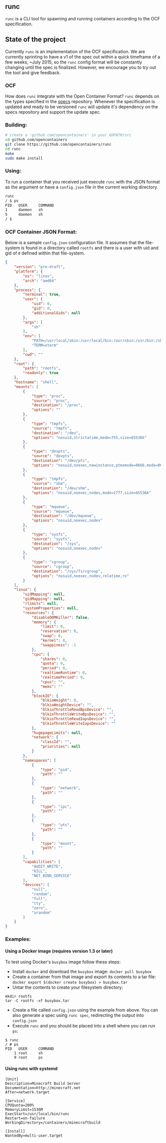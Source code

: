 ## runc

`runc` is a CLI tool for spawning and running containers according to the OCF specification.

## State of the project

Currently `runc` is an implementation of the OCF specification.  We are currently sprinting
to have a v1 of the spec out within a quick timeframe of a few weeks, ~July 2015,
so the `runc` config format will be constantly changing until
the spec is finalized.  However, we encourage you to try out the tool and give feedback.

### OCF

How does `runc` integrate with the Open Container Format?  `runc` depends on the types
specified in the [specs](https://github.com/opencontainers/specs) repository.  Whenever
the specification is updated and ready to be versioned `runc` will update it's dependency
on the specs repository and support the update spec.

### Building:

```bash
# create a 'github.com/opencontainers' in your GOPATH/src
cd github.com/opencontainers
git clone https://github.com/opencontainers/runc
cd runc
make
sudo make install
```

### Using:

To run a container that you received just execute `runc` with the JSON format as the argument or have a
`config.json` file in the current working directory.

```bash
runc
/ $ ps
PID   USER     COMMAND
1     daemon   sh
5     daemon   sh
/ $
```

### OCF Container JSON Format:

Below is a sample `config.json` configuration file. It assumes that
the file-system is found in a directory called `rootfs` and there is a
user with uid and gid of `0` defined within that file-system.

```json
{
    "version": "pre-draft",
    "platform": {
        "os": "linux",
        "arch": "amd64"
    },
    "process": {
        "terminal": true,
        "user": {
            "uid": 0,
            "gid": 0,
            "additionalGids": null
        },
        "args": [
            "sh"
        ],
        "env": [
            "PATH=/usr/local/sbin:/usr/local/bin:/usr/sbin:/usr/bin:/sbin:/bin",
            "TERM=xterm"
        ],
        "cwd": ""
    },
    "root": {
        "path": "rootfs",
        "readonly": true
    },
    "hostname": "shell",
    "mounts": [
        {
            "type": "proc",
            "source": "proc",
            "destination": "/proc",
            "options": ""
        },
        {
            "type": "tmpfs",
            "source": "tmpfs",
            "destination": "/dev",
            "options": "nosuid,strictatime,mode=755,size=65536k"
        },
        {
            "type": "devpts",
            "source": "devpts",
            "destination": "/dev/pts",
            "options": "nosuid,noexec,newinstance,ptmxmode=0666,mode=0620,gid=5"
        },
        {
            "type": "tmpfs",
            "source": "shm",
            "destination": "/dev/shm",
            "options": "nosuid,noexec,nodev,mode=1777,size=65536k"
        },
        {
            "type": "mqueue",
            "source": "mqueue",
            "destination": "/dev/mqueue",
            "options": "nosuid,noexec,nodev"
        },
        {
            "type": "sysfs",
            "source": "sysfs",
            "destination": "/sys",
            "options": "nosuid,noexec,nodev"
        },
        {
            "type": "cgroup",
            "source": "cgroup",
            "destination": "/sys/fs/cgroup",
            "options": "nosuid,noexec,nodev,relatime,ro"
        }
    ],
    "linux": {
        "uidMapping": null,
        "gidMapping": null,
        "rlimits": null,
        "systemProperties": null,
        "resources": {
            "disableOOMKiller": false,
            "memory": {
                "limit": 0,
                "reservation": 0,
                "swap": 0,
                "kernel": 0,
                "swappiness": -1
            },
            "cpu": {
                "shares": 0,
                "quota": 0,
                "period": 0,
                "realtimeRuntime": 0,
                "realtimePeriod": 0,
                "cpus": "",
                "mems": ""
            },
            "blockIO": {
                "blkioWeight": 0,
                "blkioWeightDevice": "",
                "blkioThrottleReadBpsDevice": "",
                "blkioThrottleWriteBpsDevice": "",
                "blkioThrottleReadIopsDevice": "",
                "blkioThrottleWriteIopsDevice": ""
            },
            "hugepageLimits": null,
            "network": {
                "classId": "",
                "priorities": null
            }
        },
        "namespaces": [
            {
                "type": "pid",
                "path": ""
            },
            {
                "type": "network",
                "path": ""
            },
            {
                "type": "ipc",
                "path": ""
            },
            {
                "type": "uts",
                "path": ""
            },
            {
                "type": "mount",
                "path": ""
            }
        ],
        "capabilities": [
            "AUDIT_WRITE",
            "KILL",
            "NET_BIND_SERVICE"
        ],
        "devices": [
            "null",
            "random",
            "full",
            "tty",
            "zero",
            "urandom"
        ]
    }
}
```

### Examples:

#### Using a Docker image (requires version 1.3 or later)

To test using Docker's `busybox` image follow these steps:
* Install `docker` and download the `busybox` image: `docker pull busybox`
* Create a container from that image and export its contents to a tar file:
`docker export $(docker create busybox) > busybox.tar`
* Untar the contents to create your filesystem directory:
```
mkdir rootfs
tar -C rootfs -xf busybox.tar
```
* Create a file called `config.json` using the example from above.  You can also
generate a spec using `runc spec`, redirecting the output into `config.json`
* Execute `runc` and you should be placed into a shell where you can run `ps`:
```
$ runc
/ # ps
PID   USER     COMMAND
    1 root     sh
    9 root     ps
```

#### Using runc with systemd

```service
[Unit]
Description=Minecraft Build Server
Documentation=http://minecraft.net
After=network.target

[Service]
CPUQuota=200%
MemoryLimit=1536M
ExecStart=/usr/local/bin/runc
Restart=on-failure
WorkingDirectory=/containers/minecraftbuild

[Install]
WantedBy=multi-user.target
```

